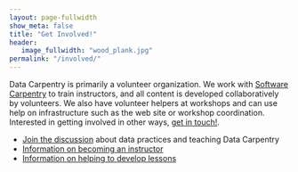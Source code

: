 ```yaml
---
layout: page-fullwidth
show_meta: false
title: "Get Involved!"
header:
   image_fullwidth: "wood_plank.jpg"
permalink: "/involved/"
---
```


Data Carpentry is primarily a volunteer organization. We work with [Software Carpentry](http://software-carpentry.org) to train instructors, and all content is developed collaboratively
by volunteers. We also have volunteer helpers at workshops and can use help on infrastructure
such as the web site or workshop coordination. Interested in getting involved in other
ways, [get in touch!](mailto:info@datacarpentry.org).

- [Join the discussion](http://discuss.datacarpentry.org) about data practices and teaching Data Carpentry
- [Information on becoming an instructor](/involved-instructor/)
- [Information on helping to develop lessons](/involved-lessons/)
